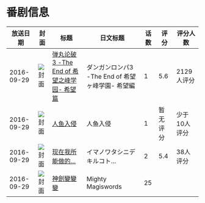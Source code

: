 # 番剧信息

|放送日期|封面|标题|日文标题|话数|评分|评分人数|
|---|---|---|---|---|---|---|
|2016-09-29|![封面](https://lain.bgm.tv/pic/cover/c/97/0a/193446_mh2Ho.jpg)|[弹丸论破3 -The End of 希望之峰学园- 希望篇](https://bangumi.tv/subject/193446)|ダンガンロンパ3 -The End of 希望ヶ峰学園- 希望編|1|5.6|2129人评分|
|2016-09-29|![封面](https://lain.bgm.tv/pic/cover/c/03/8b/194108_nE7Un.jpg)|[人鱼入侵](https://bangumi.tv/subject/194108)|人鱼入侵|1|暂无评分|少于10人评分|
|2016-09-29|![封面](https://lain.bgm.tv/pic/cover/c/1b/ce/194436_EOlW0.jpg)|[现在我所能做的…](https://bangumi.tv/subject/194436)|イマノワタシニデキルコト…|2|5.4|38人评分|
|2016-09-29|![封面](https://lain.bgm.tv/pic/cover/c/6d/f0/208416_8GC0G.jpg)|[神劍變變變](https://bangumi.tv/subject/208416)|Mighty Magiswords|25|||
